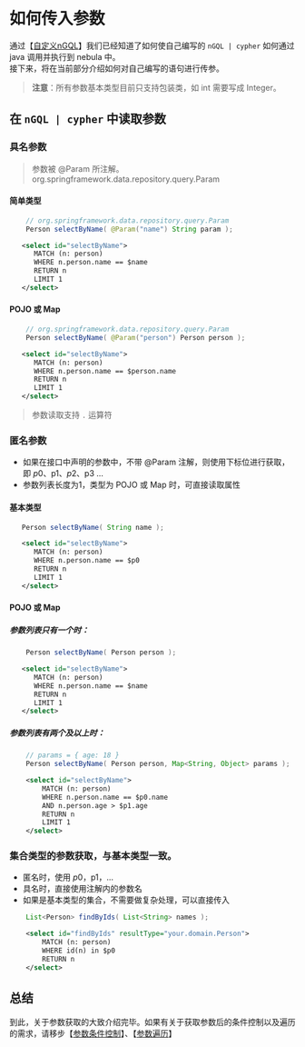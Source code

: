 # 如何传入参数
通过【[自定义nGQL](./#/?path=dev-example&file=custom-crud)】我们已经知道了如何使自己编写的 `nGQL | cypher` 如何通过 java 调用并执行到 nebula 中。  
接下来，将在当前部分介绍如何对自己编写的语句进行传参。
> **注意**：所有参数基本类型目前只支持包装类，如 int 需要写成 Integer。

## 在 `nGQL | cypher` 中读取参数

### 具名参数
> 参数被 @Param 所注解。org.springframework.data.repository.query.Param
#### 简单类型
```java
    // org.springframework.data.repository.query.Param
    Person selectByName( @Param("name") String param );
```

```xml
   <select id="selectByName">
      MATCH (n: person)
      WHERE n.person.name == $name
      RETURN n
      LIMIT 1
   </select>
```

#### POJO 或 Map
```java
    // org.springframework.data.repository.query.Param
    Person selectByName( @Param("person") Person person );
```
```xml
   <select id="selectByName">
      MATCH (n: person)
      WHERE n.person.name == $person.name
      RETURN n
      LIMIT 1
   </select>
```
> 参数读取支持 `.` 运算符

### 匿名参数
- 如果在接口中声明的参数中，不带 @Param 注解，则使用下标位进行获取，即 $p0、$p1、$p2、$p3 ...
- 参数列表长度为1，类型为 POJO 或 Map 时，可直接读取属性


#### 基本类型
```java
   Person selectByName( String name );
```

```xml
   <select id="selectByName">
      MATCH (n: person)
      WHERE n.person.name == $p0
      RETURN n
      LIMIT 1
   </select>
```

#### POJO 或 Map
##### 参数列表只有一个时：
```java
    Person selectByName( Person person );
```
```xml
   <select id="selectByName">
      MATCH (n: person)
      WHERE n.person.name == $name
      RETURN n
      LIMIT 1
   </select>
```

##### 参数列表有两个及以上时：
```java
    // params = { age: 18 }
    Person selectByName( Person person, Map<String, Object> params );
```
```xml
    <select id="selectByName">
        MATCH (n: person)
        WHERE n.person.name == $p0.name
        AND n.person.age > $p1.age
        RETURN n
        LIMIT 1
    </select>
```

### 集合类型的参数获取，与基本类型一致。
- 匿名时，使用 $p0，$p1，...
- 具名时，直接使用注解内的参数名
- 如果是基本类型的集合，不需要做复杂处理，可以直接传入
```java
    List<Person> findByIds( List<String> names );
```
```xml
    <select id="findByIds" resultType="your.domain.Person">
        MATCH (n: person)
        WHERE id(n) in $p0
        RETURN n
    </select>
```

## 总结
到此，关于参数获取的大致介绍完毕。如果有关于获取参数后的条件控制以及遍历的需求，请移步【[参数条件控制](./#/?path=dev-example&file=if)】、【[参数遍历](./#/?path=dev-example&file=for)】  
